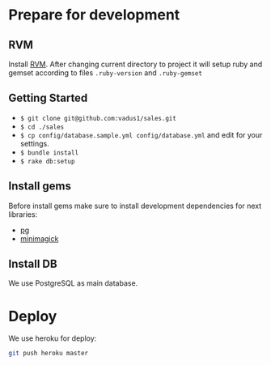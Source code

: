 Prepare for development
=======================

RVM
---

Install [RVM](https://rvm.io). After changing current directory to project
it will setup ruby and gemset according to files `.ruby-version` and `.ruby-gemset`

Getting Started
---------------

* `$ git clone git@github.com:vadus1/sales.git`
* `$ cd ./sales`
* `$ cp config/database.sample.yml config/database.yml` and edit for your settings.
* `$ bundle install`
* `$ rake db:setup`

Install gems
------------

Before install gems make sure to install development dependencies for next libraries:

* [pg](https://github.com/ged/ruby-pg#requirements)
* [minimagick](https://github.com/minimagick/minimagick#requirements)

Install DB
----------

We use PostgreSQL as main database.

Deploy
======

We use heroku for deploy:

```sh
git push heroku master
```
